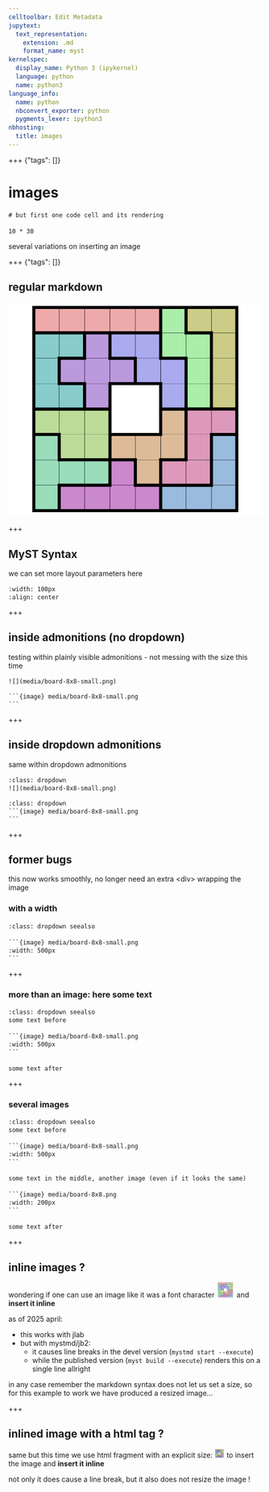 ```yaml
---
celltoolbar: Edit Metadata
jupytext:
  text_representation:
    extension: .md
    format_name: myst
kernelspec:
  display_name: Python 3 (ipykernel)
  language: python
  name: python3
language_info:
  name: python
  nbconvert_exporter: python
  pygments_lexer: ipython3
nbhosting:
  title: images
---
```


+++ {"tags": []}

# images

```{code-cell} ipython3
# but first one code cell and its rendering

10 * 30
```

several variations on inserting an image

+++ {"tags": []}

## regular markdown

![alt text](media/board-8x8.png)

+++

## MyST Syntax

we can set more layout parameters here

```{image} media/board-8x8.png
:width: 100px
:align: center
```

+++

## inside admonitions (no dropdown)

testing within plainly visible admonitions - not messing with the size this time

```{admonition} no dropdown and regular markdown
![](media/board-8x8-small.png)
```

````{admonition} no dropdown and with MyST syntax
```{image} media/board-8x8-small.png
```
````

+++

## inside dropdown admonitions

same within dropdown admonitions

```{admonition} with dropdown and regular markdown
:class: dropdown
![](media/board-8x8-small.png)
```

````{admonition} with dropdown and with MyST syntax
:class: dropdown
```{image} media/board-8x8-small.png
```
````

+++

## former bugs

this now works smoothly, no longer need an extra &lt;div&gt; wrapping the image

### with a width

````{admonition} with dropdown, MyST syntax and width
:class: dropdown seealso

```{image} media/board-8x8-small.png
:width: 500px
```
````

+++

### more than an image: here some text

````{admonition} same, but adding text around the image
:class: dropdown seealso
some text before

```{image} media/board-8x8-small.png
:width: 500px
```

some text after
````

+++

### several images

`````{admonition} same, with multiple images
:class: dropdown seealso
some text before

```{image} media/board-8x8-small.png
:width: 500px
```

some text in the middle, another image (even if it looks the same)

```{image} media/board-8x8.png
:width: 200px
```

some text after
`````

+++

## inline images ?

wondering if one can use an image like it was a font character
![](media/board-8x8-micro.png) and **insert it inline**

as of 2025 april:
- this works with jlab
- but with mystmd/jb2:
  - it causes line breaks in the devel version (`mystmd start --execute`)
  - while the published version (`myst build --execute`) renders this on a single line allright

in any case remember the markdown syntax does not let us set a size, so for this example to work we have produced a resized image...

+++

## inlined image with a html tag ?

same but this time we use  html fragment with an explicit size: <img src="media/board-8x8.png" style="width: 20px" /> to insert the image and **insert it inline**

not only it does cause a line break, but it also does not resize the image !
